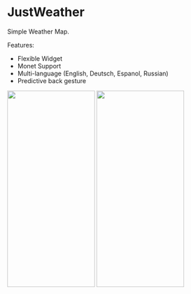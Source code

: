 # JustWeather

Simple Weather Map. 

Features:
 - Flexible Widget
 - Monet Support
 - Multi-language (English, Deutsch, Espanol, Russian)
 - Predictive back gesture
 
<img src="https://user-images.githubusercontent.com/53698992/216838972-a31f2943-11da-4893-9def-eb193e876188.png" width="200" height="450" /> <img src="https://user-images.githubusercontent.com/53698992/216838974-d93a354f-86ab-44d2-939b-c67c30b2bdd0.png" width="200" height="450" />
